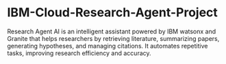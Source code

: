 # IBM-Cloud-Research-Agent-Project
Research Agent AI is an intelligent assistant powered by IBM watsonx and Granite that helps researchers by retrieving literature, summarizing papers, generating hypotheses, and managing citations. It automates repetitive tasks, improving research efficiency and accuracy. 
